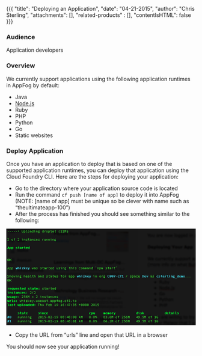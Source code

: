 {{{
  "title": "Deploying an Application",
  "date": "04-21-2015",
  "author": "Chris Sterling",
  "attachments": [],
  "related-products" : [],
  "contentIsHTML": false
}}}

### Audience

Application developers

### Overview

We currently support applications using the following application runtimes in AppFog by default:

* Java
* [Node.js](deploy-nodejs-application.md)
* Ruby
* PHP
* Python
* Go
* Static websites

### Deploy Application

Once you have an application to deploy that is based on one of the supported application runtimes, you can deploy that application using the Cloud Foundry CLI. Here are the steps for deploying your application:

* Go to the directory where your application source code is located
* Run the command `cf push [name of app]` to deploy it into AppFog (NOTE: [name of app] must be unique so be clever with name such as “theultimateapp-100”)
* After the process has finished you should see something similar to the following:

![Application Deployed Successfully](../images/appfog-app-deployed.png)

* Copy the URL from “urls” line and open that URL in a browser

You should now see your application running!
